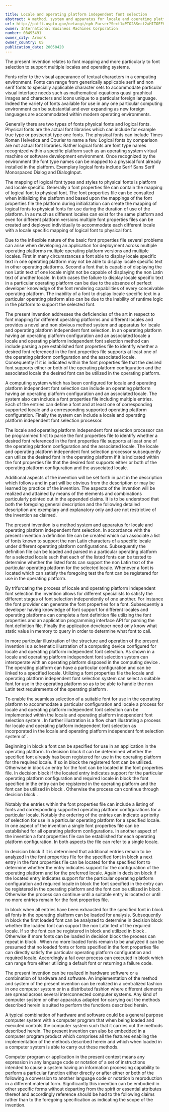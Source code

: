 ```yaml
---

title: Locale and operating platform independent font selection
abstract: A method, system and apparatus for locale and operating platform independent font selection. In an operating platform having an operating platform configuration and an associated locale, a locale and operating platform independent font selection method can include parsing a pre-established font properties file to identify whether a desired font referenced in the font properties file supports at least one of the operating platform configuration and the associated locale. Consequently, if it is indicated within the font properties file that the desired font supports either or both of the operating platform configuration and the associated locale, the desired font can be utilized in the operating platform.
url: http://patft.uspto.gov/netacgi/nph-Parser?Sect1=PTO2&Sect2=HITOFF&p=1&u=%2Fnetahtml%2FPTO%2Fsearch-adv.htm&r=1&f=G&l=50&d=PALL&S1=08495491&OS=08495491&RS=08495491
owner: International Business Machines Corporation
number: 08495491
owner_city: Armonk
owner_country: US
publication_date: 20050420
---
```

The present invention relates to font mapping and more particularly to font selection to support multiple locales and operating systems.

Fonts refer to the visual appearance of textual characters in a computing environment. Fonts can range from generically applicable serif and non serif fonts to specially applicable character sets to accommodate particular visual interface needs such as mathematical equations quasi graphical images and characters and icons unique to a particular foreign language. Indeed the variety of fonts available for use in any one particular computing environment can be substantial and ever expanding as new foreign languages are accommodated within modern operating environments.

Generally there are two types of fonts physical fonts and logical fonts. Physical fonts are the actual font libraries which can include for example true type or postscript type one fonts. The physical fonts can include Times Roman Helvetica and Courier to name a few. Logical fonts by comparison are not actual font libraries. Rather logical fonts are font type names recognized within a specific platform such as an operating system virtual machine or software development environment. Once recognized by the environment the font type names can be mapped to a physical font already installed in the platform. Exemplary logical fonts include Serif Sans Serif Monospaced Dialog and DialogInput.

The mapping of logical font types and styles to physical fonts is platform and locale specific. Generally a font properties file can contain the mapping of logical font to physical font. The font properties file can be consulted when initializing the platform and based upon the mappings of the font properties file the platform during initialization can create the mapping of logical fonts to physical fonts for use during the duration of use of the platform. In as much as different locales can exist for the same platform and even for different platform versions multiple font properties files can be created and deployed individually to accommodate each different locale with a locale specific mapping of logical font to physical font.

Due to the inflexible nature of the basic font properties file several problems can arise when developing an application for deployment across multiple operating platforms multiple operating platform versions and multiple locales. First in many circumstances a font able to display locale specific text in one operating platform may not be able to display locale specific text in other operating platforms. Second a font that is capable of displaying the non Latin text of one locale might not be capable of displaying the non Latin text of another locale. In both cases the failure to display locale specific text in a particular operating platform can be due to the absence of perfect developer knowledge of the font rendering capabilities of every conceivable operating platform. The inability of a font to display locale specific text in a particular operating platform also can be due to the inability of runtime logic in the platform to support the selected font.

The present invention addresses the deficiencies of the art in respect to font mapping for different operating platforms and different locales and provides a novel and non obvious method system and apparatus for locale and operating platform independent font selection. In an operating platform having an operating platform configuration and an associated locale a locale and operating platform independent font selection method can include parsing a pre established font properties file to identify whether a desired font referenced in the font properties file supports at least one of the operating platform configuration and the associated locale. Consequently if it is indicated within the font properties file that the desired font supports either or both of the operating platform configuration and the associated locale the desired font can be utilized in the operating platform.

A computing system which has been configured for locale and operating platform independent font selection can include an operating platform having an operating platform configuration and an associated locale. The system also can include a font properties file including multiple entries. Each of the entries can define a font and at least one of corresponding supported locale and a corresponding supported operating platform configuration. Finally the system can include a locale and operating platform independent font selection processor.

The locale and operating platform independent font selection processor can be programmed first to parse the font properties file to identify whether a desired font referenced in the font properties file supports at least one of the operating platform configuration and the associated locale. The locale and operating platform independent font selection processor subsequently can utilize the desired font in the operating platform if it is indicated within the font properties file that the desired font supports either or both of the operating platform configuration and the associated locale.

Additional aspects of the invention will be set forth in part in the description which follows and in part will be obvious from the description or may be learned by practice of the invention. The aspects of the invention will be realized and attained by means of the elements and combinations particularly pointed out in the appended claims. It is to be understood that both the foregoing general description and the following detailed description are exemplary and explanatory only and are not restrictive of the invention as claimed.

The present invention is a method system and apparatus for locale and operating platform independent font selection. In accordance with the present invention a definition file can be created which can associate a list of fonts known to support the non Latin characters of a specific locale under different operating platform configurations. Subsequently the definition file can be loaded and parsed in a particular operating platform for a selected locale such that each of the listed fonts can be tested to determine whether the listed fonts can support the non Latin text of the particular operating platform for the selected locale. Whenever a font is located which can satisfy the foregoing test the font can be registered for use in the operating platform.

By trifurcating the process of locale and operating platform independent font selection the invention allows for different specialists to satisfy the different stages of font selection independently of one another. For instance the font provider can generate the font properties for a font. Subsequently a developer having knowledge of font support for different locales and operating platforms can complete a font definition file utilizing the font properties and an application programming interface API for parsing the font definition file. Finally the application developer need only know what static value in memory to query in order to determine what font to call.

In more particular illustration of the structure and operation of the present invention is a schematic illustration of a computing device configured for locale and operating platform independent font selection. As shown in a locale and operating platform independent font selection system can interoperate with an operating platform disposed in the computing device . The operating platform can have a particular configuration and can be linked to a specified locale. Utilizing a font properties file the locale and operating platform independent font selection system can select a suitable font for use in the operating platform so as to be able to handle the non Latin text requirements of the operating platform .

To enable the seamless selection of a suitable font for use in the operating platform to accommodate a particular configuration and locale a process for locale and operating platform independent font selection can be implemented within the locale and operating platform independent font selection system . In further illustration is a flow chart illustrating a process for locale and operating platform independent font selection as incorporated in the locale and operating platform independent font selection system of .

Beginning in block a font can be specified for use in an application in the operating platform. In decision block it can be determined whether the specified font already has been registered for use in the operating platform for the required locale. If so in block the registered font can be utilized. Otherwise in block an entry for the font can be located in the font properties file. In decision block if the located entry indicates support for the particular operating platform configuration and required locale in block the font specified in the entry can be registered in the operating platform and the font can be utilized in block . Otherwise the process can continue through decision block .

Notably the entries within the font properties file can include a listing of fonts and corresponding supported operating platform configurations for a particular locale. Notably the ordering of the entries can indicate a priority of selection for use in a particular operating platform for a specified locale. In one aspect of the invention a single font properties file can be established for all operating platform configurations. In another aspect of the invention a font properties file can be established for each operating platform configuration. In both aspects the file can refer to a single locale.

In decision block if it is determined that additional entries remain to be analyzed in the font properties file for the specified font in block a next entry in the font properties file can be located for the specified font to determine whether the entry indicates support for the configuration of the operating platform and for the preferred locale. Again in decision block if the located entry indicates support for the particular operating platform configuration and required locale in block the font specified in the entry can be registered in the operating platform and the font can be utilized in block . Otherwise the process can continue until a suitable entry is located or until no more entries remain for the font properties file.

In block when all entries have been exhausted for the specified font in block all fonts in the operating platform can be loaded for analysis. Subsequently in block the first loaded font can be analyzed to determine in decision block whether the loaded font can support the non Latin text of the required locale. If so the font can be registered in block and utilized in block . Otherwise if more fonts can be loaded in decision block the process can repeat in block . When no more loaded fonts remain to be analyzed it can be presumed that no loaded fonts or fonts specified in the font properties file can directly satisfy the particular operating platform configuration and required locale. Accordingly a fail over process can executed in block which can range from either utilizing a default font or returning a failure code.

The present invention can be realized in hardware software or a combination of hardware and software. An implementation of the method and system of the present invention can be realized in a centralized fashion in one computer system or in a distributed fashion where different elements are spread across several interconnected computer systems. Any kind of computer system or other apparatus adapted for carrying out the methods described herein is suited to perform the functions described herein.

A typical combination of hardware and software could be a general purpose computer system with a computer program that when being loaded and executed controls the computer system such that it carries out the methods described herein. The present invention can also be embedded in a computer program product which comprises all the features enabling the implementation of the methods described herein and which when loaded in a computer system is able to carry out these methods.

Computer program or application in the present context means any expression in any language code or notation of a set of instructions intended to cause a system having an information processing capability to perform a particular function either directly or after either or both of the following a conversion to another language code or notation b reproduction in a different material form. Significantly this invention can be embodied in other specific forms without departing from the spirit or essential attributes thereof and accordingly reference should be had to the following claims rather than to the foregoing specification as indicating the scope of the invention.

